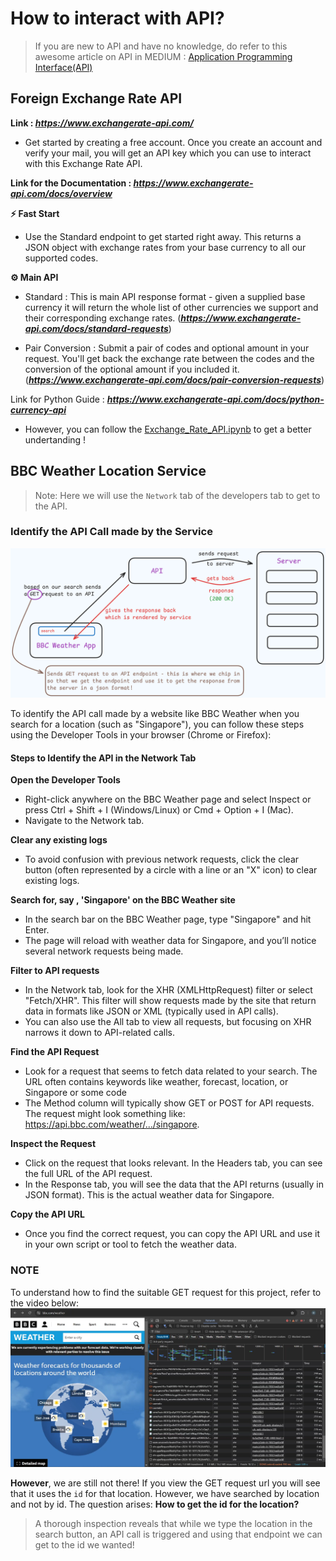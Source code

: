 # How to interact with API?
> If you are new to API and have no knowledge, do refer to this awesome article on API in MEDIUM : <a href="https://medium.com/@basubinayak05/application-programming-interface-3c31ce6a4be3">Application Programming Interface(API)</a>

## Foreign Exchange Rate API
**Link : *https://www.exchangerate-api.com/***

- Get started by creating a free account. Once you create an account and verify your mail, you will get an API key which you can use to interact with this Exchange Rate API. 

**Link for the Documentation : *https://www.exchangerate-api.com/docs/overview***

**⚡ Fast Start**
- Use the Standard endpoint to get started right away. This returns a JSON object with exchange rates from your base currency to all our supported codes.


**⚙️ Main API**
- Standard : This is main API response format - given a supplied base currency it will return the whole list of other currencies we support and their corresponding exchange rates. (***https://www.exchangerate-api.com/docs/standard-requests***)

- Pair Conversion : Submit a pair of codes and optional amount in your request. You'll get back the exchange rate between the codes and the conversion of the optional amount if you included it. (***https://www.exchangerate-api.com/docs/pair-conversion-requests***)

Link for Python Guide : ***https://www.exchangerate-api.com/docs/python-currency-api***

- However, you can follow the <a href="https://github.com/basu-binayak/Web-Scraping/blob/b0e46143bdef342d6cc0193ad03e35f3077063f6/API/Exchange_Rate_API.ipynb">Exchange_Rate_API.ipynb</a> to get a better undertanding !


## BBC Weather Location Service 
> Note: Here we will use the `Network` tab of the developers tab to get to the API. 

### Identify the API Call made by the Service 
![Understanding the API Call](https://github.com/basu-binayak/Web-Scraping/blob/f3fc9c4295d4c3117863a59c4918031e549d80b0/API/Images/bbc_weather_app.png)

To identify the API call made by a website like BBC Weather when you search for a location (such as "Singapore"), you can follow these steps using the Developer Tools in your browser (Chrome or Firefox):

#### Steps to Identify the API in the Network Tab
**Open the Developer Tools**
- Right-click anywhere on the BBC Weather page and select Inspect or press Ctrl + Shift + I (Windows/Linux) or Cmd + Option + I (Mac).
- Navigate to the Network tab.

**Clear any existing logs**
- To avoid confusion with previous network requests, click the clear button (often represented by a circle with a line or an "X" icon) to clear existing logs.

**Search for, say , 'Singapore' on the BBC Weather site**
- In the search bar on the BBC Weather page, type "Singapore" and hit Enter.
- The page will reload with weather data for Singapore, and you’ll notice several network requests being made.

**Filter to API requests**
- In the Network tab, look for the XHR (XMLHttpRequest) filter or select "Fetch/XHR". This filter will show requests made by the site that return data in formats like JSON or XML (typically used in API calls).
- You can also use the All tab to view all requests, but focusing on XHR narrows it down to API-related calls.

**Find the API Request**
- Look for a request that seems to fetch data related to your search. The URL often contains keywords like weather, forecast, location, or Singapore or some code 
- The Method column will typically show GET or POST for API requests. The request might look something like: https://api.bbc.com/weather/.../singapore.

**Inspect the Request**
- Click on the request that looks relevant. In the Headers tab, you can see the full URL of the API request.
- In the Response tab, you will see the data that the API returns (usually in JSON format). This is the actual weather data for Singapore.

**Copy the API URL**
- Once you find the correct request, you can copy the API URL and use it in your own script or tool to fetch the weather data.

### NOTE
To understand how to find the suitable GET request for this project, refer to the video below:
[![Watch the video](https://github.com/basu-binayak/Web-Scraping/blob/a61f7ec7b2046aff6488eede5d623829138120ca/API/Images/BBC_Weather_API_thumbnail.png)](https://github.com/basu-binayak/Web-Scraping/blob/a61f7ec7b2046aff6488eede5d623829138120ca/API/Videos/BBC_Weather_API.flv)

**However**, we are still not there! If you view the GET request url you will see that it uses the `id` for that location. However, we have searched by location and not by id. The question arises: **How to get the id for the location?**
> A thorough inspection reveals that while we type the location in the search button, an API call is triggered and using that endpoint we can get to the id we wanted! 







